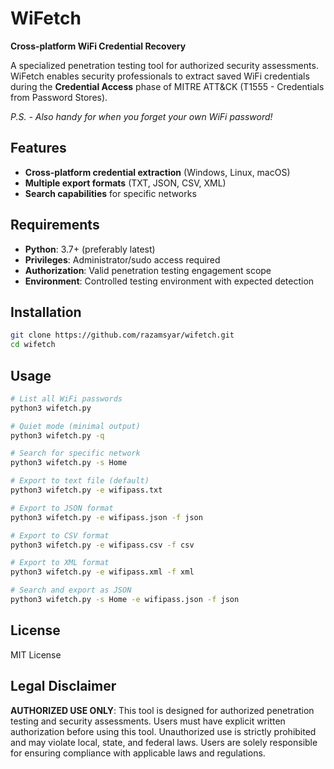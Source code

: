 # WiFetch

**Cross-platform WiFi Credential Recovery**

A specialized penetration testing tool for authorized security assessments. WiFetch enables security professionals to extract saved WiFi credentials during the **Credential Access** phase of MITRE ATT&CK (T1555 - Credentials from Password Stores).

*P.S. - Also handy for when you forget your own WiFi password!*

## Features

- **Cross-platform credential extraction** (Windows, Linux, macOS)
- **Multiple export formats** (TXT, JSON, CSV, XML)
- **Search capabilities** for specific networks

## Requirements

- **Python**: 3.7+ (preferably latest)
- **Privileges**: Administrator/sudo access required
- **Authorization**: Valid penetration testing engagement scope
- **Environment**: Controlled testing environment with expected detection

## Installation

```bash
git clone https://github.com/razamsyar/wifetch.git
cd wifetch
```

## Usage

```bash
# List all WiFi passwords
python3 wifetch.py

# Quiet mode (minimal output)
python3 wifetch.py -q

# Search for specific network
python3 wifetch.py -s Home

# Export to text file (default)
python3 wifetch.py -e wifipass.txt

# Export to JSON format
python3 wifetch.py -e wifipass.json -f json

# Export to CSV format
python3 wifetch.py -e wifipass.csv -f csv

# Export to XML format
python3 wifetch.py -e wifipass.xml -f xml

# Search and export as JSON
python3 wifetch.py -s Home -e wifipass.json -f json
```

## License

MIT License

## Legal Disclaimer

**AUTHORIZED USE ONLY**: This tool is designed for authorized penetration testing and security assessments. Users must have explicit written authorization before using this tool. Unauthorized use is strictly prohibited and may violate local, state, and federal laws. Users are solely responsible for ensuring compliance with applicable laws and regulations.